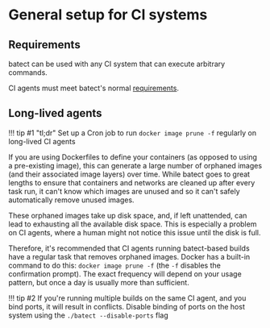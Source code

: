 # General setup for CI systems

## Requirements

batect can be used with any CI system that can execute arbitrary commands.

CI agents must meet batect's normal [requirements](../index.md#what-are-batects-system-requirements).

## Long-lived agents

!!! tip #1 "tl;dr"
    Set up a Cron job to run `docker image prune -f` regularly on long-lived CI agents

If you are using Dockerfiles to define your containers (as opposed to using a pre-existing image), this can generate a
large number of orphaned images (and their associated image layers) over time. While batect goes to great lengths to
ensure that containers and networks are cleaned up after every task run, it can't know which images are unused and so
it can't safely automatically remove unused images.

These orphaned images take up disk space, and, if left unattended, can lead to exhausting all the available disk space.
This is especially a problem on CI agents, where a human might not notice this issue until the disk is full.

Therefore, it's recommended that CI agents running batect-based builds have a regular task that removes orphaned images.
Docker has a built-in command to do this: `docker image prune -f` (the `-f` disables the confirmation prompt). The exact
frequency will depend on your usage pattern, but once a day is usually more than sufficient.

!!! tip #2
    If you're running multiple builds on the same CI agent, and you bind ports, it will result in conflicts.
    Disable binding of ports on the host system using the `./batect --disable-ports` flag
